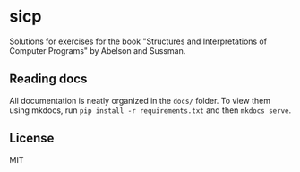 # sicp

Solutions for exercises for the book
"Structures and Interpretations of Computer Programs"
by Abelson and Sussman.

## Reading docs

All documentation is neatly organized in the `docs/` folder.
To view them using mkdocs, run `pip install -r requirements.txt` and then `mkdocs serve`.

## License

MIT
